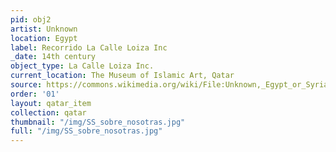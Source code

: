 ```yaml
---
pid: obj2
artist: Unknown
location: Egypt
label: Recorrido La Calle Loiza Inc
_date: 14th century
object_type: La Calle Loiza Inc.
current_location: The Museum of Islamic Art, Qatar
source: https://commons.wikimedia.org/wiki/File:Unknown,_Egypt_or_Syria,_14th_Century_-_Sulwan_Al-Muta%27a_-_Google_Art_Project.jpg
order: '01'
layout: qatar_item
collection: qatar
thumbnail: "/img/SS_sobre_nosotras.jpg"
full: "/img/SS_sobre_nosotras.jpg"
---
```

